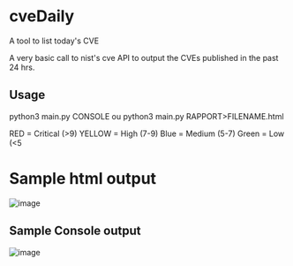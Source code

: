 # cveDaily
A tool to list today's CVE

A very basic call to nist's cve API to output the CVEs published in the past 24 hrs.

## Usage

python3 main.py CONSOLE
ou
python3 main.py RAPPORT>FILENAME.html

RED = Critical (>9)
YELLOW = High (7-9)
Blue = Medium (5-7)
Green = Low (<5


# Sample html output
![image](https://user-images.githubusercontent.com/5341004/201145175-f749d43b-385d-40fe-8d84-ec00a4468a68.png)


## Sample Console output
![image](https://user-images.githubusercontent.com/5341004/200953700-ec473b07-6bad-49d1-aae1-33d35d001791.png)
